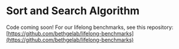 # Sort and Search Algorithm

Code coming soon!
For our lifelong benchmarks, see this repository: [https://github.com/bethgelab/lifelong-benchmarks](https://github.com/bethgelab/lifelong-benchmarks)
